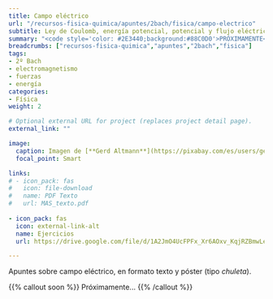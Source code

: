 ```yaml
---
title: Campo eléctrico
url: "/recursos-fisica-quimica/apuntes/2bach/fisica/campo-electrico"
subtitle: Ley de Coulomb, energía potencial, potencial y flujo eléctrico
summary: "<code style='color: #2E3440;background:#88C0D0'>PRÓXIMAMENTE</code> <br> Ley de Coulomb. Energía potencial y potencial eléctrico. Flujo eléctrico."
breadcrumbs: ["recursos-fisica-quimica","apuntes","2bach","fisica"]
tags:
- 2º Bach
- electromagnetismo
- fuerzas
- energía
categories:
- Física
weight: 2

# Optional external URL for project (replaces project detail page).
external_link: ""

image:
  caption: Imagen de [**Gerd Altmann**](https://pixabay.com/es/users/geralt-9301/) en [Pixabay](https://pixabay.com/es/)
  focal_point: Smart

links:
# - icon_pack: fas
#   icon: file-download
#   name: PDF Texto
#   url: MAS_texto.pdf
  
- icon_pack: fas
  icon: external-link-alt
  name: Ejercicios
  url: https://drive.google.com/file/d/1A2JmO4UcFPFx_Xr6AOxv_KqjRZBmwLe3/view

---
```


<!-- <iframe src="https://phet.colorado.edu/sims/html/coulombs-law/latest/coulombs-law_es.html" width="800" height="600" scrolling="no" allowfullscreen></iframe> -->

Apuntes sobre campo eléctrico, en formato texto y póster (tipo _chuleta_).

{{% callout soon %}}
Próximamente...
{{% /callout %}}